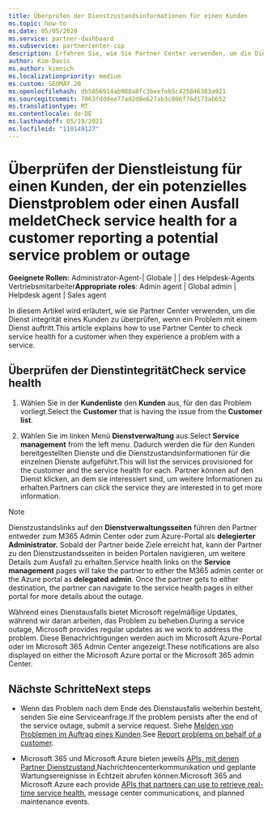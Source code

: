 ```yaml
---
title: Überprüfen der Dienstzustandsinformationen für einen Kunden
ms.topic: how-to
ms.date: 05/05/2020
ms.service: partner-dashboard
ms.subservice: partnercenter-csp
description: Erfahren Sie, wie Sie Partner Center verwenden, um die Dienstleistung für einen Kunden zu überprüfen, wenn ein Problem mit einem Dienst auftritt.
author: Kim-Davis
ms.author: kimnich
ms.localizationpriority: medium
ms.custom: SEOMAY.20
ms.openlocfilehash: db5856914ab988a8fc3beefeb5c425846383a921
ms.sourcegitcommit: 7063fdddee77ad2d8e627ab3c806f76d173ab652
ms.translationtype: MT
ms.contentlocale: de-DE
ms.lasthandoff: 05/19/2021
ms.locfileid: "110149127"
---
```

# <a name="check-service-health-for-a-customer-reporting-a-potential-service-problem-or-outage"></a><span data-ttu-id="b78bc-103">Überprüfen der Dienstleistung für einen Kunden, der ein potenzielles Dienstproblem oder einen Ausfall meldet</span><span class="sxs-lookup"><span data-stu-id="b78bc-103">Check service health for a customer reporting a potential service problem or outage</span></span>

<span data-ttu-id="b78bc-104">**Geeignete Rollen:** Administrator-Agent-| Globale | | des Helpdesk-Agents Vertriebsmitarbeiter</span><span class="sxs-lookup"><span data-stu-id="b78bc-104">**Appropriate roles**: Admin agent | Global admin | Helpdesk agent | Sales agent</span></span>

<span data-ttu-id="b78bc-105">In diesem Artikel wird erläutert, wie sie Partner Center verwenden, um die Dienst integrität eines Kunden zu überprüfen, wenn ein Problem mit einem Dienst auftritt.</span><span class="sxs-lookup"><span data-stu-id="b78bc-105">This article explains how to use Partner Center to check service health for a customer when they experience a problem with a service.</span></span> 

## <a name="check-service-health"></a><span data-ttu-id="b78bc-106">Überprüfen der Dienstintegrität</span><span class="sxs-lookup"><span data-stu-id="b78bc-106">Check service health</span></span>

1. <span data-ttu-id="b78bc-107">Wählen Sie in der **Kundenliste** den **Kunden** aus, für den das Problem vorliegt.</span><span class="sxs-lookup"><span data-stu-id="b78bc-107">Select the **Customer** that is having the issue from the **Customer list**.</span></span>

2. <span data-ttu-id="b78bc-108">Wählen Sie im linken Menü **Dienstverwaltung** aus.</span><span class="sxs-lookup"><span data-stu-id="b78bc-108">Select **Service management** from the left menu.</span></span> <span data-ttu-id="b78bc-109">Dadurch werden die für den Kunden bereitgestellten Dienste und die Dienstzustandsinformationen für die einzelnen Dienste aufgeführt.</span><span class="sxs-lookup"><span data-stu-id="b78bc-109">This will list the services provisioned for the customer and the service health for each.</span></span> <span data-ttu-id="b78bc-110">Partner können auf den Dienst klicken, an dem sie interessiert sind, um weitere Informationen zu erhalten.</span><span class="sxs-lookup"><span data-stu-id="b78bc-110">Partners can click the service they are interested in to get more information.</span></span> 

>[!NOTE] 
> <span data-ttu-id="b78bc-111">Dienstzustandslinks auf den **Dienstverwaltungsseiten** führen den Partner entweder zum M365 Admin Center oder zum Azure-Portal als **delegierter Administrator.** Sobald der Partner beide Ziele erreicht hat, kann der Partner zu den Dienstzustandsseiten in beiden Portalen navigieren, um weitere Details zum Ausfall zu erhalten.</span><span class="sxs-lookup"><span data-stu-id="b78bc-111">Service health links on the **Service management** pages will take the partner to either the M365 admin center or the Azure portal as **delegated admin**. Once the partner gets to either destination, the partner can navigate to the service health pages in either portal for more details about the outage.</span></span>
 
<span data-ttu-id="b78bc-112">Während eines Dienstausfalls bietet Microsoft regelmäßige Updates, während wir daran arbeiten, das Problem zu beheben.</span><span class="sxs-lookup"><span data-stu-id="b78bc-112">During a service outage, Microsoft provides regular updates as we work to address the problem.</span></span> <span data-ttu-id="b78bc-113">Diese Benachrichtigungen werden auch im Microsoft Azure-Portal oder im Microsoft 365 Admin Center angezeigt.</span><span class="sxs-lookup"><span data-stu-id="b78bc-113">These notifications are also displayed on either the Microsoft Azure portal or the Microsoft 365 admin Center.</span></span>

## <a name="next-steps"></a><span data-ttu-id="b78bc-114">Nächste Schritte</span><span class="sxs-lookup"><span data-stu-id="b78bc-114">Next steps</span></span> 

- <span data-ttu-id="b78bc-115">Wenn das Problem nach dem Ende des Dienstausfalls weiterhin besteht, senden Sie eine Serviceanfrage.</span><span class="sxs-lookup"><span data-stu-id="b78bc-115">If the problem persists after the end of the service outage, submit a service request.</span></span> <span data-ttu-id="b78bc-116">Siehe [Melden von Problemen im Auftrag eines Kunden](report-problems-on-behalf-of-a-customer.md).</span><span class="sxs-lookup"><span data-stu-id="b78bc-116">See [Report problems on behalf of a customer](report-problems-on-behalf-of-a-customer.md).</span></span>

- <span data-ttu-id="b78bc-117">Microsoft 365 und Microsoft Azure bieten jeweils [APIs, mit denen Partner Dienstzustand,](get-automated-service-notifications-with-our-apis.md)Nachrichtencenterkommunikation und geplante Wartungsereignisse in Echtzeit abrufen können.</span><span class="sxs-lookup"><span data-stu-id="b78bc-117">Microsoft 365 and Microsoft Azure each provide [APIs that partners can use to retrieve real-time service health](get-automated-service-notifications-with-our-apis.md), message center communications, and planned maintenance events.</span></span>

 

